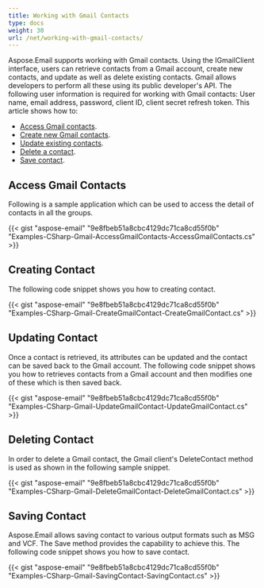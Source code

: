 ```yaml
---
title: Working with Gmail Contacts
type: docs
weight: 30
url: /net/working-with-gmail-contacts/
---
```



Aspose.Email supports working with Gmail contacts. Using the IGmailClient interface, users can retrieve contacts from a Gmail account, create new contacts, and update as well as delete existing contacts. Gmail allows developers to perform all these using its public developer's API. The following user information is required for working with Gmail contacts:
User name, email address, password, client ID, client secret refresh token.
This article shows how to:

- [Access Gmail contacts](/email/net/working-with-gmail-contacts/).
- [Create new Gmail contacts](/email/net/working-with-gmail-contacts/).
- [Update existing contacts](/email/net/working-with-gmail-contacts/).
- [Delete a contact](/email/net/working-with-gmail-contacts/).
- [Save contact](/email/net/working-with-gmail-contacts/).
## **Access Gmail Contacts**
Following is a sample application which can be used to access the detail of contacts in all the groups.



{{< gist "aspose-email" "9e8fbeb51a8cbc4129dc71ca8cd55f0b" "Examples-CSharp-Gmail-AccessGmailContacts-AccessGmailContacts.cs" >}}
## **Creating Contact**
The following code snippet shows you how to creating contact.



{{< gist "aspose-email" "9e8fbeb51a8cbc4129dc71ca8cd55f0b" "Examples-CSharp-Gmail-CreateGmailContact-CreateGmailContact.cs" >}}
## **Updating Contact**
Once a contact is retrieved, its attributes can be updated and the contact can be saved back to the Gmail account. The following code snippet shows you how to retrieves contacts from a Gmail account and then modifies one of these which is then saved back.



{{< gist "aspose-email" "9e8fbeb51a8cbc4129dc71ca8cd55f0b" "Examples-CSharp-Gmail-UpdateGmailContact-UpdateGmailContact.cs" >}}
## **Deleting Contact**
In order to delete a Gmail contact, the Gmail client's DeleteContact method is used as shown in the following sample snippet.



{{< gist "aspose-email" "9e8fbeb51a8cbc4129dc71ca8cd55f0b" "Examples-CSharp-Gmail-DeleteGmailContact-DeleteGmailContact.cs" >}}
## **Saving Contact**
Aspose.Email allows saving contact to various output formats such as MSG and VCF. The Save method provides the capability to achieve this. The following code snippet shows you how to save contact.



{{< gist "aspose-email" "9e8fbeb51a8cbc4129dc71ca8cd55f0b" "Examples-CSharp-Gmail-SavingContact-SavingContact.cs" >}}
